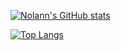 [![Nolann's GitHub stats](https://github-readme-stats.vercel.app/api?username=NolannB14&show_icons=true&theme=dark)](https://github.com/NolannB14/github-readme-stats)

[![Top Langs](https://github-readme-stats.vercel.app/api/top-langs/?username=NolannB14)](https://github.com/anuraghazra/github-readme-stats)
